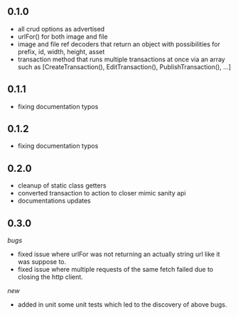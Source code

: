 ## 0.1.0

- all crud options as advertised
- urlFor() for both image and file
- image and file ref decoders that return an object with possibilities for prefix, id, width, height, asset
- transaction method that runs multiple transactions at once via an array such as [CreateTransaction(), EditTransaction(), PublishTransaction(), ...]

## 0.1.1

- fixing documentation typos

## 0.1.2

- fixing documentation typos

## 0.2.0

- cleanup of static class getters
- converted transaction to action to closer mimic sanity api
- documentations updates

## 0.3.0

*bugs*
- fixed issue where urlFor was not returning an actually string url like it was suppose to.
- fixed issue where multiple requests of the same fetch failed due to closing the http client.

*new*
- added in unit some unit tests which led to the discovery of above bugs.
